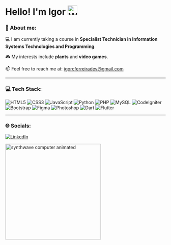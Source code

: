 <h1>Hello! I'm Igor 
  <a target="_blank" rel="noopener noreferrer nofollow" href="https://user-images.githubusercontent.com/42378118/110234147-e3259600-7f4e-11eb-95be-0c4047144dea.gif">
    <img src="https://user-images.githubusercontent.com/42378118/110234147-e3259600-7f4e-11eb-95be-0c4047144dea.gif" width="30" alt="Waving Hand">
  </a>
</h1>

<h3>💫 About me:</h3>

<p>💻 I am currently taking a course in <strong>Specialist Technician in Information Systems Technologies and Programming</strong>.</p>
<p>🎮 My interests include <strong>plants</strong> and <strong>video games</strong>.</p>
<p>📫 Feel free to reach me at: <a href="mailto:igorcferreiradev@gmail.com">igorcferreiradev@gmail.com</a></p>

<hr>

<h3>💻 Tech Stack:</h3>

<p align="left">
  <img src="https://img.shields.io/badge/html5-%23E34F26.svg?style=for-the-badge&logo=html5&logoColor=white" alt="HTML5" />
  <img src="https://img.shields.io/badge/css3-%231572B6.svg?style=for-the-badge&logo=css3&logoColor=white" alt="CSS3" />
  <img src="https://img.shields.io/badge/javascript-%23323330.svg?style=for-the-badge&logo=javascript&logoColor=%23F7DF1E" alt="JavaScript" />
  <img src="https://img.shields.io/badge/python-3670A0?style=for-the-badge&logo=python&logoColor=ffdd54" alt="Python" />
  <img src="https://img.shields.io/badge/php-%237A5DFF.svg?style=for-the-badge&logo=php&logoColor=white" alt="PHP" />
  <img src="https://img.shields.io/badge/mysql-%2300000f.svg?style=for-the-badge&logo=mysql&logoColor=white" alt="MySQL" />
  <img src="https://img.shields.io/badge/codeigniter-%23D14836.svg?style=for-the-badge&logo=codeigniter&logoColor=white" alt="CodeIgniter" />
  <img src="https://img.shields.io/badge/bootstrap-%237A5DFF.svg?style=for-the-badge&logo=bootstrap&logoColor=white" alt="Bootstrap" />
  <img src="https://img.shields.io/badge/figma-%23F24E1E.svg?style=for-the-badge&logo=figma&logoColor=white" alt="Figma" />
  <img src="https://img.shields.io/badge/photoshop-%23F5A400.svg?style=for-the-badge&logo=adobephotoshop&logoColor=white" alt="Photoshop" />
  <img src="https://img.shields.io/badge/dart-%230175C2.svg?style=for-the-badge&logo=dart&logoColor=white" alt="Dart" />
<img src="https://img.shields.io/badge/flutter-%2302569B.svg?style=for-the-badge&logo=flutter&logoColor=white" alt="Flutter" />

  
</p>

<hr>

<h3>🌐 Socials:</h3>

<p align="left">
  <a href="https://www.linkedin.com/in/igorcferreiradev/" target="_blank">
    <img src="https://img.shields.io/badge/LinkedIn-%230A66C2.svg?style=for-the-badge&logo=linkedin&logoColor=white" alt="LinkedIn">
  </a>
</p>

<img align="left" width="300" alt="synthwave computer animated" src="https://github.com/igorcferreiradev/igorcferreiradev/assets/152277299/f47abd0b-4ad6-42e2-9ae5-d1e676ffb43f">
